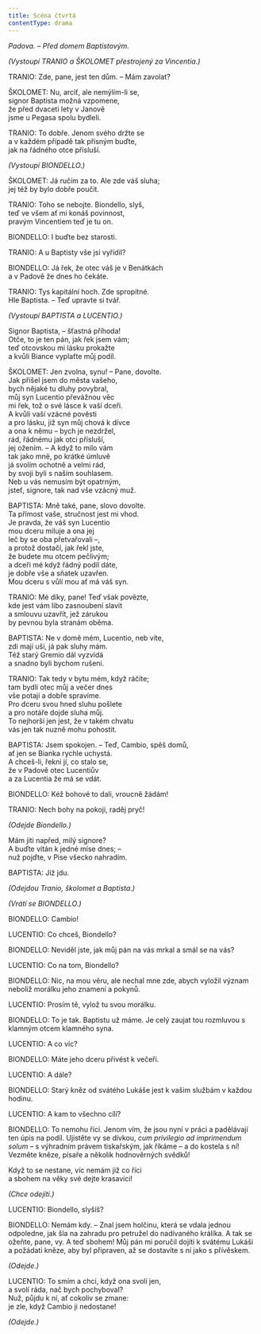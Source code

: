```yaml
---
title: Scéna čtvrtá
contentType: drama
---
```


<section>

_Padova. – Před domem Baptistovým._

_(Vystoupí TRANIO a ŠKOLOMET přestrojený za Vincentia.)_

TRANIO: Zde, pane, jest ten dům. – Mám zavolat?

ŠKOLOMET: Nu, arciť, ale nemýlím-li se,  
signor Baptista možná vzpomene,  
že před dvaceti lety v Janově  
jsme u Pegasa spolu bydleli.

TRANIO: To dobře. Jenom svého držte se  
a v každém případě tak přísným buďte,  
jak na řádného otce přísluší.

_(Vystoupí BIONDELLO.)_

ŠKOLOMET: Já ručím za to. Ale zde váš sluha;  
jej též by bylo dobře poučit.

TRANIO: Toho se nebojte. Biondello, slyš,  
teď ve všem ať mi konáš povinnost,  
pravým Vincentiem teď je tu on.

BIONDELLO: I buďte bez starosti.

TRANIO: A u Baptisty vše jsi vyřídil?

BIONDELLO: Já řek, že otec váš je v Benátkách  
a v Padově že dnes ho čekáte.

TRANIO: Tys kapitální hoch. Zde spropitné.  
Hle Baptista. – Teď upravte si tvář.

_(Vystoupí BAPTISTA a LUCENTIO.)_

Signor Baptista, – šťastná příhoda!  
Otče, to je ten pán, jak řek jsem vám;  
teď otcovskou mi lásku prokažte  
a kvůli Biance vyplaťte můj podíl.

ŠKOLOMET: Jen zvolna, synu! – Pane, dovolte.  
Jak přišel jsem do města vašeho,  
bych nějaké tu dluhy povybral,  
můj syn Lucentio převážnou věc  
mi řek, tož o své lásce k vaší dceři.  
A kvůli vaší vzácné pověsti  
a pro lásku, již syn můj chová k dívce  
a ona k němu – bych je nezdržel,  
rád, řádnému jak otci přísluší,  
jej ožením. – A když to milo vám  
tak jako mně, po krátké úmluvě  
já svolím ochotně a velmi rád,  
by svoji byli s naším souhlasem.  
Neb u vás nemusím být opatrným,  
jsteť, signore, tak nad vše vzácný muž.

BAPTISTA: Mně také, pane, slovo dovolte.  
Ta přímost vaše, stručnost jest mi vhod.  
Je pravda, že váš syn Lucentio  
mou dceru miluje a ona jej  
leč by se oba přetvařovali –,  
a protož dostačí, jak řekl jste,  
že budete mu otcem pečlivým;  
a dceři mé když řádný podíl dáte,  
je dobře vše a sňatek uzavřen.  
Mou dceru s vůlí mou ať má váš syn.

TRANIO: Mé díky, pane! Teď však povězte,  
kde jest vám libo zasnoubení slavit  
a smlouvu uzavřít, jež zárukou  
by pevnou byla stranám oběma.

BAPTISTA: Ne v domě mém, Lucentio, neb víte,  
zdi mají uši, já pak sluhy mám.  
Též starý Gremio dál vyzvídá  
a snadno byli bychom rušeni.

TRANIO: Tak tedy v bytu mém, když ráčíte;  
tam bydlí otec můj a večer dnes  
vše potají a dobře spravíme.  
Pro dceru svou hned sluhu pošlete  
a pro notáře dojde sluha můj.  
To nejhorší jen jest, že v takém chvatu  
vás jen tak nuzně mohu pohostit.

BAPTISTA: Jsem spokojen. – Teď, Cambio, spěš domů,  
ať jen se Bianka rychle uchystá.  
A chceš-li, řekni jí, co stalo se,  
že v Padově otec Lucentiův  
a za Lucentia že má se vdát.

BIONDELLO: Kéž bohové to dali, vroucně žádám!

TRANIO: Nech bohy na pokoji, raděj pryč!

_(Odejde Biondello.)_

Mám jíti napřed, milý signore?  
A buďte vítán k jedné míse dnes; –  
nuž pojďte, v Pise všecko nahradím.

BAPTISTA: Již jdu.

_(Odejdou Tranio, školomet a Baptista.)_

_(Vrátí se BIONDELLO.)_

BIONDELLO: Cambio!

LUCENTIO: Co chceš, Biondello?

BIONDELLO: Neviděl jste, jak můj pán na vás mrkal a smál se na vás?

LUCENTIO: Co na tom, Biondello?

BIONDELLO: Nic, na mou věru, ale nechal mne zde, abych vyložil význam neboliž morálku jeho znamení a pokynů.

LUCENTIO: Prosím tě, vylož tu svou morálku.

BIONDELLO: To je tak. Baptistu už máme. Je celý zaujat tou rozmluvou s klamným otcem klamného syna.

LUCENTIO: A co víc?

BIONDELLO: Máte jeho dceru přivést k večeři.

LUCENTIO: A dále?

BIONDELLO: Starý kněz od svátého Lukáše jest k vašim službám v každou hodinu.

LUCENTIO: A kam to všechno cílí?

BIONDELLO: To nemohu říci. Jenom vím, že jsou nyní v práci a padělávají ten úpis na podíl. Ujistěte vy se dívkou, _cum privilegio ad imprimendum solum_ – s výhradním právem tiskařským, jak říkáme – a do kostela s ní! Vezměte kněze, písaře a několik hodnověrných svědků!

Když to se nestane, víc nemám již co říci  
a sbohem na věky své dejte krasavici!

_(Chce odejíti.)_

LUCENTIO: Biondello, slyšíš?

BIONDELLO: Nemám kdy. – Znal jsem holčinu, která se vdala jednou odpoledne, jak šla na zahradu pro petružel do nadívaného králíka. A tak se ožeňte, pane, vy. A teď sbohem! Můj pán mi poručil dojíti k svátému Lukáši a požádati kněze, aby byl připraven, až se dostavíte s ní jako s přívěskem.

_(Odejde.)_

LUCENTIO: To smím a chci, když ona svolí jen,  
a svolí ráda, nač bych pochyboval?  
Nuž, půjdu k ní, ať cokoliv se zmane:  
je zle, když Cambio ji nedostane!

_(Odejde.)_

</section>
